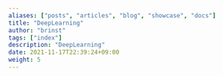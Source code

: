 ```yaml
---
aliases: ["posts", "articles", "blog", "showcase", "docs"]
title: "DeepLearning"
author: "brinst"
tags: ["index"]
description: "DeepLearning"
date: 2021-11-17T22:39:24+09:00
weight: 5
---
```

